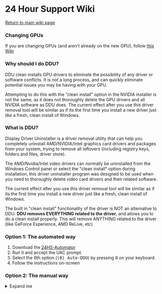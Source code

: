 # 24 Hour Support Wiki

[Return to main wiki page](https://github.com/CommandMC/24HS-Wiki/blob/main/index.md)

### Changing GPUs
If you are changing GPUs (and aren't already on the new GPU), follow [this Wiki](https://github.com/CommandMC/24HS-Wiki/blob/main/changinggpus.md)

### Why should I do DDU?
DDU clean installs GPU drivers to eliminate the possibility of any driver or software conflicts. It is not a long process, and can quickly eliminate potential issues you may be having with your GPU.

Attempting to do this with the “clean install” option in the NVIDIA installer is not the same, as it does not thoroughly delete the GPU drivers and all NVIDIA software as DDU does. The current effect after you use this driver removal tool will be similar as if its the first time you install a new driver just like a fresh, clean install of Windows. 

### What is DDU?
Display Driver Uninstaller is a driver removal utility that can help you completely uninstall AMD/NVIDIA/Intel graphics card drivers and packages from your system, trying to remove all leftovers (including registry keys, folders and files, driver store).

The AMD/Nvidia/Intel video drivers can normally be uninstalled from the Windows Control panel or select the "clean install" option during installation, this driver uninstaller program was designed to be used when you need to thoroughly delete video card drivers and their related software.

The current effect after you use this driver removal tool will be similar as if its the first time you install a new driver just like a fresh, clean install of Windows.

The built in "clean install" functionality of the driver is NOT an alternative to DDU. **DDU removes EVERYTHING related to the driver**, and allows you to do a clean install properly. This will remove ANYTHING related to the driver (like GeForce Experience, AMD ReLive, etc)

### Option 1: The automated way
1. Download the [24HS-Automator](https://github.com/CommandMC/24HS-Automator/releases/latest)
2. Run it and accept the UAC prompt.
3. Select the 8th option (<samp>(8) Auto-DDU</samp>) by pressing <kbd>8</kbd> on your keyboard.
4. Follow the instructions on-screen

### Option 2: The manual way
<details>
  <summary>Expand me</summary>

</details>
